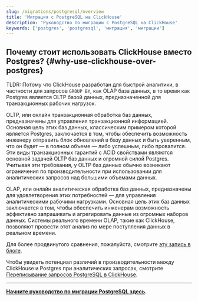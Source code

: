 ```yaml
---
slug: /migrations/postgresql/overview
title: 'Миграция с PostgreSQL на ClickHouse'
description: 'Руководство по миграции с PostgreSQL на ClickHouse'
keywords: ['postgres', 'postgresql', 'миграция', 'миграции']
---
```


## Почему стоит использовать ClickHouse вместо Postgres? {#why-use-clickhouse-over-postgres}

TLDR: Потому что ClickHouse разработан для быстрой аналитики, в частности для запросов `GROUP BY`, как OLAP база данных, в то время как Postgres является OLTP базой данных, предназначенной для транзакционных рабочих нагрузок.

OLTP, или онлайн транзакционная обработка баз данных, предназначены для управления транзакционной информацией. Основная цель этих баз данных, классическим примером которой является Postgres, заключается в том, чтобы обеспечить возможность инженеру отправить блок обновлений в базу данных и быть уверенным, что он будет — в полном объеме — либо успешным, либо провалится. Эти виды транзакционных гарантий с ACID свойствами являются основной задачей OLTP баз данных и огромной силой Postgres. Учитывая эти требования, у OLTP баз данных обычно возникают ограничения по производительности при использовании для аналитических запросов над большими объемами данных.

OLAP, или онлайн аналитическая обработка баз данных, предназначены для удовлетворения этих потребностей — для управления аналитическими рабочими нагрузками. Основная цель этих баз данных заключается в том, чтобы обеспечить инженерам возможность эффективно запрашивать и агрегировать данные из огромных наборов данных. Системы реального времени OLAP, такие как ClickHouse, позволяют провести этот анализ по мере поступления данных в реальном времени.

Для более продвинутого сравнения, пожалуйста, смотрите [эту запись в блоге](https://clickhouse.com/blog/adding-real-time-analytics-to-a-supabase-application).

Чтобы увидеть потенциал различий в производительности между ClickHouse и Postgres при аналитических запросах, смотрите [Переписывание запросов PostgreSQL в ClickHouse](/migrations/postgresql/rewriting-queries).

---

**[Начните руководство по миграции PostgreSQL здесь](/migrations/postgresql/dataset).**
